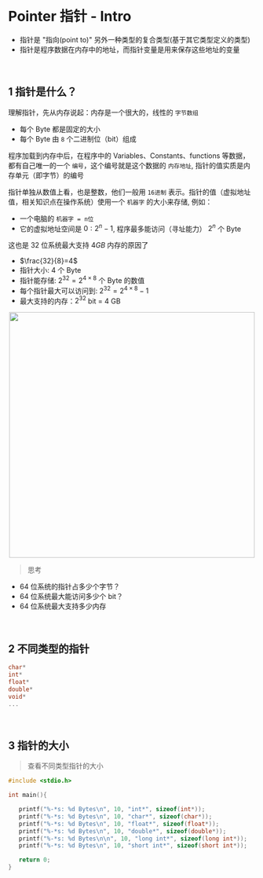 
&emsp;
# Pointer 指针 - Intro
- 指针是 "指向(point to)" 另外一种类型的复合类型(基于其它类型定义的类型)
- 指针是程序数据在内存中的地址，而指针变量是用来保存这些地址的变量

&emsp;
## 1 指针是什么？
理解指针，先从内存说起：内存是一个很大的，线性的 `字节数组`
- 每个 Byte 都是固定的大小
- 每个 Byte 由 `8` 个二进制位（bit）组成

程序加载到内存中后，在程序中的 Variables、Constants、functions 等数据，都有自己唯一的一个 `编号`，这个编号就是这个数据的 `内存地址`, 指针的值实质是内存单元（即字节）的编号


指针单独从数值上看，也是整数，他们一般用 `16进制` 表示。指针的值（虚拟地址值，相关知识点在操作系统）使用一个 `机器字` 的大小来存储, 例如：
- 一个电脑的 `机器字 = n位`
- 它的虚拟地址空间是 $0:2^n-1$, 程序最多能访问（寻址能力） $2^n$ 个 Byte

这也是 $32$ 位系统最大支持 $4GB$ 内存的原因了
- $\frac{32}{8}=4$
- 指针大小: 4 个 Byte
- 指针能存储: $2^{32}=2^{4\times 8}$ 个 Byte 的数值
- 每个指针最大可以访问到: $2^{32}=2^{4\times 8}-1$
- 最大支持的内存：$2^{32}$ bit = $4$ GB


<div align=center>
   <image src="imgs/pointer.png" width=500>
</div>

>思考
- $64$ 位系统的指针占多少个字节？
- $64$ 位系统最大能访问多少个 bit？
- $64$ 位系统最大支持多少内存

&emsp;
## 2 不同类型的指针
```c++
char*
int*
float*
double*
void*
...
```

&emsp;
## 3 指针的大小
>查看不同类型指针的大小
```c++
#include <stdio.h>

int main(){

   printf("%-*s: %d Bytes\n", 10, "int*", sizeof(int*));
   printf("%-*s: %d Bytes\n", 10, "char*", sizeof(char*));
   printf("%-*s: %d Bytes\n", 10, "float*", sizeof(float*));
   printf("%-*s: %d Bytes\n", 10, "double*", sizeof(double*));
   printf("%-*s: %d Bytes\n\n", 10, "long int*", sizeof(long int*));
   printf("%-*s: %d Bytes\n", 10, "short int*", sizeof(short int*));

   return 0;
}
```






